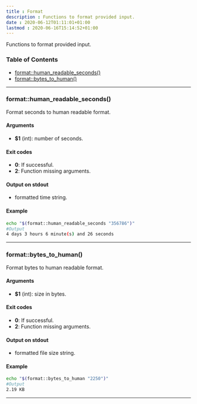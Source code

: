 ```yaml
---
title : Format 
description : Functions to format provided input. 
date : 2020-06-12T01:11:01+01:00
lastmod : 2020-06-16T15:14:52+01:00
---
```

<!-- START generate_readme.sh generated SHDOC please keep comment here to allow auto update -->


Functions to format provided input.

### Table of Contents

- [format::human_readable_seconds()](#formathuman_readable_seconds)
- [format::bytes_to_human()](#formatbytes_to_human)

---

### format::human_readable_seconds()

Format seconds to human readable format.

#### Arguments

- **$1** (int): number of seconds.

#### Exit codes

- **0**:  If successful.
- **2**: Function missing arguments.

#### Output on stdout

- formatted time string.

#### Example

```bash
echo "$(format::human_readable_seconds "356786")"
#Output
4 days 3 hours 6 minute(s) and 26 seconds
```

---

### format::bytes_to_human()

Format bytes to human readable format.

#### Arguments

- **$1** (int): size in bytes.

#### Exit codes

- **0**:  If successful.
- **2**: Function missing arguments.

#### Output on stdout

- formatted file size string.

#### Example

```bash
echo "$(format::bytes_to_human "2250")"
#Output
2.19 KB
```

---

<!-- END generate_readme.sh generated SHDOC please keep comment here to allow auto update -->
